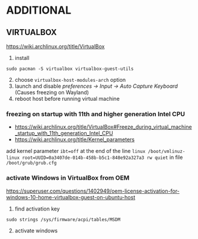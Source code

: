 # ADDITIONAL
## VIRTUALBOX
https://wiki.archlinux.org/title/VirtualBox
1) install
```
sudo pacman -S virtualbox virtualbox-guest-utils
```
2) choose `virtualbox-host-modules-arch` option
3) launch and disable *preferences -> Input -> Auto Capture Keyboard* (Causes freezing on Wayland)
4) reboot host before running virtual machine

### freezing on startup with 11th and higher generation Intel CPU
- https://wiki.archlinux.org/title/VirtualBox#Freeze_during_virtual_machine_startup_with_11th_generation_Intel_CPU
- https://wiki.archlinux.org/title/Kernel_parameters

add kernel parameter `ibt=off` at the end of the line `linux /boot/vmlinuz-linux root=UUID=0a3407de-014b-458b-b5c1-848e92a327a3 rw quiet` in file `/boot/grub/grub.cfg`


### activate Windows in VirtualBox from OEM
https://superuser.com/questions/1402949/oem-license-activation-for-windows-10-home-virtualbox-guest-on-ubuntu-host
1) find activation key
```
sudo strings /sys/firmware/acpi/tables/MSDM
```
2) activate windows
